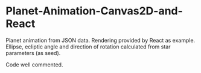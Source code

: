 # Planet-Animation-Canvas2D-and-React
Planet animation from JSON data. Rendering provided by React as example. Ellipse, ecliptic angle and direction of rotation calculated from star parameters (as seed).

Code well commented.
